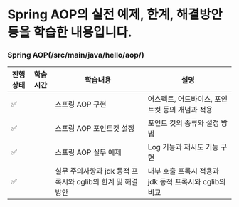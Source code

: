 # Spring AOP의 실전 예제, 한계, 해결방안 등을 학습한 내용입니다.

### Spring AOP(/src/main/java/hello/aop/)

|진행상태|학습시간|학습내용|설명|
| ------ | ------ |  ------ | ------ |
| :white_check_mark: || 스프링 AOP 구현|어스펙트, 어드바이스, 포인트컷 등의 개념과 적용|
| :white_check_mark: || 스프링 AOP 포인트컷 설정 |포인트 컷의 종류와 설정 방법 |
| :white_check_mark: || 스프링 AOP 실무 예제 | Log 기능과 재시도 기능 구현 |
| :white_check_mark: || 실무 주의사항과 jdk 동적 프록시와 cglib의 한계 및 해결방안 | 내부 호출 프록시 적용과 jdk 동적 프록시와 cglib의 비교 |
